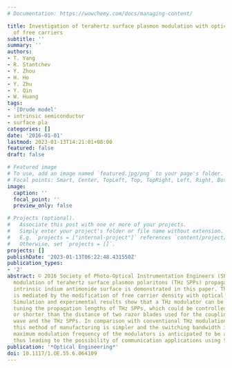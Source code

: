```yaml
---
# Documentation: https://wowchemy.com/docs/managing-content/

title: Investigation of terahertz surface plasmon modulation with optical injection
  of free carriers
subtitle: ''
summary: ''
authors:
- T. Yang
- R. Stantchev
- Y. Zhou
- H. Ho
- Y. Zhu
- Y. Qin
- W. Huang
tags:
- '[Drude model'
- intrinsic semiconductor
- surface pla
categories: []
date: '2016-01-01'
lastmod: 2023-01-13T14:21:01+08:00
featured: false
draft: false

# Featured image
# To use, add an image named `featured.jpg/png` to your page's folder.
# Focal points: Smart, Center, TopLeft, Top, TopRight, Left, Right, BottomLeft, Bottom, BottomRight.
image:
  caption: ''
  focal_point: ''
  preview_only: false

# Projects (optional).
#   Associate this post with one or more of your projects.
#   Simply enter your project's folder or file name without extension.
#   E.g. `projects = ["internal-project"]` references `content/project/deep-learning/index.md`.
#   Otherwise, set `projects = []`.
projects: []
publishDate: '2023-01-13T06:22:48.431550Z'
publication_types:
- '2'
abstract: © 2016 Society of Photo-Optical Instrumentation Engineers (SPIE).Optical
  modulation of terahertz surface plasmon polaritons (THz SPPs) propagating in an
  intrinsic indium antimonide surface is demonstrated in this paper. The modulation
  is mediated by the modification of free carrier density with optical illumination.
  Simulation and experimental results show that a THz modulator can be realized by
  tuning the propagation lengths of THz SPPs, which could be controlled to be larger
  or shorter than the distance of two razor blades used for the coupling of the THz
  wave and the THz SPPs. In comparison with conventional THz modulation approaches,
  this method of manufacturing is simpler and the switching bandwidth is wider. The
  maximum modulation frequency of the modulators is anticipated to be above gigahertz,
  thus leading to the possibility of communication applications using the THz baseband.
publication: '*Optical Engineering*'
doi: 10.1117/1.OE.55.6.064109
---
```

